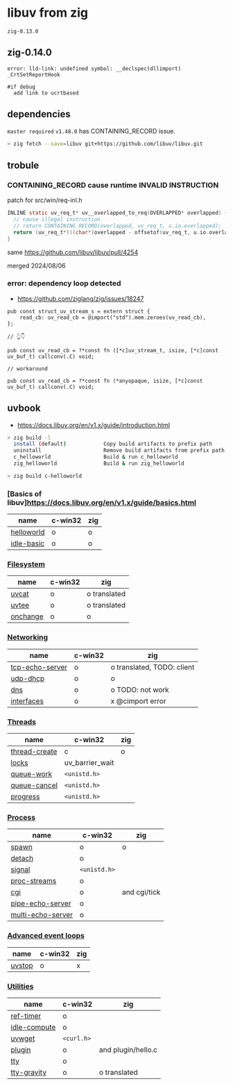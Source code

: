 # libuv from zig

`zig-0.13.0`

## zig-0.14.0

```
error: lld-link: undefined symbol: __declspec(dllimport) _CrtSetReportHook

#if debug
  add link to ucrtbased
```

## dependencies

`master required` `v1.48.0` has CONTAINING_RECORD issue.

```sh
> zig fetch --save=libuv git+https://github.com/libuv/libuv.git
```

## trobule

### CONTAINING_RECORD cause runtime INVALID INSTRUCTION

patch for src/win/req-inl.h

```c
INLINE static uv_req_t* uv__overlapped_to_req(OVERLAPPED* overlapped) {
  // cause illegal instruction
  // return CONTAINING_RECORD(overlapped, uv_req_t, u.io.overlapped);
  return (uv_req_t*)((char*)overlapped - offsetof(uv_req_t, u.io.overlapped));
}
```

same https://github.com/libuv/libuv/pull/4254

merged 2024/08/06

### error: dependency loop detected

- https://github.com/ziglang/zig/issues/18247

```zig
pub const struct_uv_stream_s = extern struct {
    read_cb: uv_read_cb = @import("std").mem.zeroes(uv_read_cb),
};

// 👆👇

pub const uv_read_cb = ?*const fn ([*c]uv_stream_t, isize, [*c]const uv_buf_t) callconv(.C) void;

// workaround

pub const uv_read_cb = ?*const fn (*anyopaque, isize, [*c]const uv_buf_t) callconv(.C) void;
```

## uvbook

- https://docs.libuv.org/en/v1.x/guide/introduction.html

```sh
> zig build -l
  install (default)            Copy build artifacts to prefix path
  uninstall                    Remove build artifacts from prefix path
  c_helloworld                 Build & run c_helloworld
  zig_helloworld               Build & run zig_helloworld

> zig build c-helloworld
```

### [Basics of libuv]https://docs.libuv.org/en/v1.x/guide/basics.html

| name                                                                               | c-win32 | zig |
| ---------------------------------------------------------------------------------- | ------- | --- |
| [helloworld](https://github.com/libuv/libuv/blob/v1.x/docs/code/helloworld/main.c) | o       | o   |
| [idle-basic](https://github.com/libuv/libuv/blob/v1.x/docs/code/idle-basic/main.c) | o       | o   |

### [Filesystem](https://docs.libuv.org/en/v1.x/guide/filesystem.html)

| name                                                                           | c-win32 | zig          |
| ------------------------------------------------------------------------------ | ------- | ------------ |
| [uvcat](https://github.com/libuv/libuv/blob/v1.x/docs/code/uvcat/main.c)       | o       | o translated |
| [uvtee](https://github.com/libuv/libuv/blob/v1.x/docs/code/uvtee/main.c)       | o       | o translated |
| [onchange](https://github.com/libuv/libuv/blob/v1.x/docs/code/onchange/main.c) | o       | o            |

### [Networking](https://docs.libuv.org/en/v1.x/guide/networking.html)

| name                                                                                         | c-win32 | zig                        |
| -------------------------------------------------------------------------------------------- | ------- | -------------------------- |
| [tcp-echo-server](https://github.com/libuv/libuv/blob/v1.x/docs/code/tcp-echo-server/main.c) | o       | o translated, TODO: client |
| [udp-dhcp](https://github.com/libuv/libuv/blob/v1.x/docs/code/udp-dhcp/main.c)               | o       | o                          |
| [dns](https://github.com/libuv/libuv/blob/v1.x/docs/code/dns/main.c)                         | o       | o TODO: not work           |
| [interfaces](https://github.com/libuv/libuv/blob/v1.x/docs/code/interfaces/main.c)           | o       | x @cimport error           |

### [Threads](https://docs.libuv.org/en/v1.x/guide/threads.html)

| name                                                                                     | c-win32         | zig |
| ---------------------------------------------------------------------------------------- | --------------- | --- |
| [thread-create](https://github.com/libuv/libuv/blob/v1.x/docs/code/thread-create/main.c) | c               | o   |
| [locks](https://github.com/libuv/libuv/blob/v1.x/docs/code/locks/main.c)                 | uv_barrier_wait |     |
| [queue-work](https://github.com/libuv/libuv/blob/v1.x/docs/code/queue-work/main.c)       | `<unistd.h>`    |     |
| [queue-cancel](https://github.com/libuv/libuv/blob/v1.x/docs/code/queue-cancel/main.c)   | `<unistd.h>`    |     |
| [progress](https://github.com/libuv/libuv/blob/v1.x/docs/code/progress/main.c)           | `<unistd.h>`    |     |

### [Process](https://docs.libuv.org/en/v1.x/guide/process.html)

| name                                                                                             | c-win32      | zig          |
| ------------------------------------------------------------------------------------------------ | ------------ | ------------ |
| [spawn](https://github.com/libuv/libuv/blob/v1.x/docs/code/spawn/main.c)                         | o            | o            |
| [detach](https://github.com/libuv/libuv/blob/v1.x/docs/code/detach/main.c)                       | o            |              |
| [signal](https://github.com/libuv/libuv/blob/v1.x/docs/code/signal/main.c)                       | `<unistd.h>` |              |
| [proc-streams](https://github.com/libuv/libuv/blob/v1.x/docs/proc-streams/locks/main.c)          | o            |              |
| [cgi](https://github.com/libuv/libuv/blob/v1.x/docs/code/cgi/main.c)                             | o            | and cgi/tick |
| [pipe-echo-server](https://github.com/libuv/libuv/blob/v1.x/docs/code/pipe-echo-server/main.c)   | o            |              |
| [multi-echo-server](https://github.com/libuv/libuv/blob/v1.x/docs/code/multi-echo-server/main.c) | o            |              |

### [Advanced event loops](https://docs.libuv.org/en/v1.x/guide/eventloops.html)

| name                                                                       | c-win32 | zig |
| -------------------------------------------------------------------------- | ------- | --- |
| [uvstop](https://github.com/libuv/libuv/blob/v1.x/docs/code/uvstop/main.c) | o       | x   |

### [Utilities](https://docs.libuv.org/en/v1.x/guide/utilities.html)

| name                                                                                     | c-win32    | zig                |
| ---------------------------------------------------------------------------------------- | ---------- | ------------------ |
| [ ref-timer ](https://github.com/libuv/libuv/blob/v1.x/docs/code/ref-timer/main.c)       | o          |                    |
| [ idle-compute ](https://github.com/libuv/libuv/blob/v1.x/docs/code/idle-compute/main.c) | o          |                    |
| [ uvwget ](https://github.com/libuv/libuv/blob/v1.x/docs/code/uvwget/main.c)             | `<curl.h>` |                    |
| [ plugin ](https://github.com/libuv/libuv/blob/v1.x/docs/code/plugin/main.c)             | o          | and plugin/hello.c |
| [ tty ](https://github.com/libuv/libuv/blob/v1.x/docs/code/tty/main.c)                   | o          |                    |
| [ tty-gravity ](https://github.com/libuv/libuv/blob/v1.x/docs/code/tty-gravity/main.c)   | o          | o translated       |
